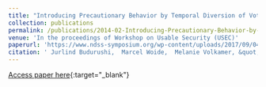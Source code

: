 ```yaml
---
title: "Introducing Precautionary Behavior by Temporal Diversion of Voter Attention from Casting to Verifying their Vote"
collection: publications
permalink: /publications/2014-02-Introducing-Precautionary-Behavior-by-Temporal-Diversion-of-Voter-Attention-from-Casting-to-Verifying-their-Vote
venue: 'In the proceedings of Workshop on Usable Security (USEC)'
paperurl: 'https://www.ndss-symposium.org/wp-content/uploads/2017/09/04_2-paper.pdf'
citation: ' Jurlind Budurushi,  Marcel Woide,  Melanie Volkamer, &quot;Introducing Precautionary Behavior by Temporal Diversion of Voter Attention from Casting to Verifying their Vote.&quot; In the proceedings of Workshop on Usable Security (USEC), 2014.'
---
```

[Access paper here](https://www.ndss-symposium.org/wp-content/uploads/2017/09/04_2-paper.pdf){:target="_blank"}
